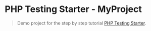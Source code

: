 # PHP Testing Starter - MyProject
> Demo project for the step by step tutorial [PHP Testing Starter].

[PHP Testing Starter]:https://github.com/serbanghita/PHP-Testing-Starter
